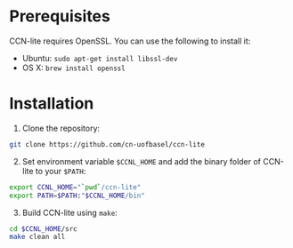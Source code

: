 # Prerequisites

CCN-lite requires OpenSSL. You can use the following to install it:
* Ubuntu: `sudo apt-get install libssl-dev`
* OS X: `brew install openssl`

# Installation

1. Clone the repository:

```bash
git clone https://github.com/cn-uofbasel/ccn-lite
```

2. Set environment variable `$CCNL_HOME` and add the binary folder of CCN-lite to your `$PATH`:

```bash
export CCNL_HOME="`pwd`/ccn-lite"
export PATH=$PATH:"$CCNL_HOME/bin"
```

3. Build CCN-lite using `make`:

```bash
cd $CCNL_HOME/src
make clean all
```
